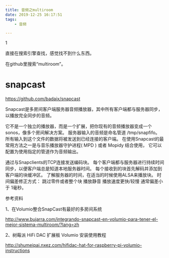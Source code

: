 ```yaml
---
title: 音频之multiroom
date: 2019-12-25 16:17:51
tags:
	- 音频

---
```


1

直接在搜索引擎查找，感觉找不到什么东西。

在github里搜索“multiroom”。



# snapcast

https://github.com/badaix/snapcast

Snapcast是多房间客户端服务器音频播放器，其中所有客户端都与服务器同步，以播放完全同步的音频。 

它不是一个独立的播放器，而是一个扩展，把你现有的音频播放器变成一个 sonos，像多个房间解决方案。 
服务器输入的音频是命名管道 /tmp/snapfifo。 
所有输入到这个文件的数据将被发送到已经连接的客户端。 
在使用Snapcast的最常用方法之一是与音乐播放器守护进程( MPD ) 或者 Mopidy 结合使用，
它可以配置为使用指定的管道作为音频输出。

通过与Snapclients的TCP连接发送编码块。 
每个客户端都与服务器进行持续时间同步，以便客户端总是知道本地服务器时间。 
每个接收到的块首先解码并添加到客户端的块缓冲区。 
了解服务器的时间，在适当的时候使用ALSA来播放块。 
时间偏差修正方式：
	跳过零件或者整个块
	播放静音
	播放速度更快/较慢
	通常偏差小于 1毫秒。



参考资料

1、在Volumio整合SnapCast有最好的多房间系统

http://www.bujarra.com/integrando-snapcast-en-volumio-para-tener-el-mejor-sistema-multiroom/?lang=zh

2、树莓派 HiFi DAC 扩展板 Volumio 安装使用教程

http://shumeipai.nxez.com/hifidac-hat-for-raspberry-pi-volumio-instructions